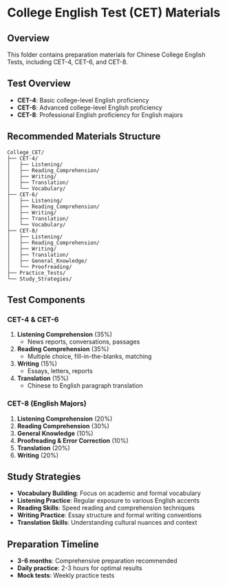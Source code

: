# College English Test (CET) Materials
<!-- 大学英语考试材料 -->

## Overview
<!-- 概述 -->
This folder contains preparation materials for Chinese College English Tests, including CET-4, CET-6, and CET-8.

## Test Overview
<!-- 考试概述 -->
- **CET-4**: Basic college-level English proficiency
- **CET-6**: Advanced college-level English proficiency
- **CET-8**: Professional English proficiency for English majors

## Recommended Materials Structure
<!-- 推荐材料结构 -->
```
College_CET/
├── CET-4/
│   ├── Listening/
│   ├── Reading_Comprehension/
│   ├── Writing/
│   ├── Translation/
│   └── Vocabulary/
├── CET-6/
│   ├── Listening/
│   ├── Reading_Comprehension/
│   ├── Writing/
│   ├── Translation/
│   └── Vocabulary/
├── CET-8/
│   ├── Listening/
│   ├── Reading_Comprehension/
│   ├── Writing/
│   ├── Translation/
│   ├── General_Knowledge/
│   └── Proofreading/
├── Practice_Tests/
└── Study_Strategies/
```

## Test Components
<!-- 考试组成部分 -->

### CET-4 & CET-6
1. **Listening Comprehension** (35%)
   - News reports, conversations, passages
2. **Reading Comprehension** (35%)
   - Multiple choice, fill-in-the-blanks, matching
3. **Writing** (15%)
   - Essays, letters, reports
4. **Translation** (15%)
   - Chinese to English paragraph translation

### CET-8 (English Majors)
1. **Listening Comprehension** (20%)
2. **Reading Comprehension** (30%)
3. **General Knowledge** (10%)
4. **Proofreading & Error Correction** (10%)
5. **Translation** (20%)
6. **Writing** (20%)

## Study Strategies
<!-- 学习策略 -->
- **Vocabulary Building**: Focus on academic and formal vocabulary
- **Listening Practice**: Regular exposure to various English accents
- **Reading Skills**: Speed reading and comprehension techniques
- **Writing Practice**: Essay structure and formal writing conventions
- **Translation Skills**: Understanding cultural nuances and context

## Preparation Timeline
<!-- 备考时间安排 -->
- **3-6 months**: Comprehensive preparation recommended
- **Daily practice**: 2-3 hours for optimal results
- **Mock tests**: Weekly practice tests